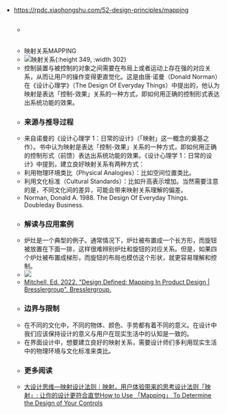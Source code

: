 - https://rpdc.xiaohongshu.com/52-design-principles/mapping
	- ##
	- 映射关系MAPPING
	- ![映射关系](https://picasso-static.xiaohongshu.com/fe-platform/f84559247ac915cedff1bbb16aafcf8a32b3f45c.gif){:height 349, :width 302}
	- 控制装置与被控制的对象之间需要在布局上或者运动上存在强的对应关系，从而让用户的操作变得更直觉化。这是由唐·诺曼（Donald Norman）在《设计心理学》（The Design Of Everyday Things）中提出的，他认为映射是表达「控制-效果」关系的一种方式，即如何用正确的控制形式表达出系统功能的效果。
	- ### 来源与推导过程
	- 来自诺曼的《设计心理学 1：日常的设计》（「映射」这一概念的奠基之作）。书中认为映射是表达「控制-效果」关系的一种方式，即如何用正确的控制形式（前馈）表达出系统功能的效果。《设计心理学 1：日常的设计》中提到，建立良好映射关系有两种方式：
	- 利用物理环境类比（Physical Analogies）：比如空间位置类比。
	- 利用文化标准（Cultural Standards）：比如升高表示增加。当然需要注意的是，不同文化间的差异，可能会带来映射关系理解的偏差。
	- Norman, Donald A. 1988. The Design Of Everyday Things. Doubleday Business.
	- ### 解读与应用案例
	- 炉灶是一个典型的例子。通常情况下，炉灶被布置成一个长方形，而旋钮被放置在下面一排，这样很难辨别炉灶和旋钮的对应关系。但是，如果四个炉灶被布置成梯形，而旋钮的布局也模仿这个形状，就更容易理解和控制。
	- ![](https://picasso-static.xiaohongshu.com/fe-platform/ff8d24a11a05dfc286a61ea669a9ab08d2e830fb.png)
	- [Mitchell, Ed. 2022. "Design Defined: Mapping In Product Design | Bresslergroup". Bresslergroup.](https://www.bresslergroup.com/blog/design-defined-how-should-mapping-determine-your-controls/)
	- ### 边界与限制
	- 在不同的文化中，不同的物体、颜色、手势都有着不同的意义。在设计中我们应该保持设计的意义与用户在现实生活中的认知是一致的。
	- 在界面设计中，想要建立良好的映射关系，需要设计师们多利用现实生活中的物理环境与文化标准来类比。
	- ### 更多阅读
	- [大设计思维—映射](https://www.bilibili.com/read/cv8186582/)[设计法则｜映射，用户体验带来的思考](https://www.cnwebe.com/articles/177128.html)[设计法则「映射」: 让你的设计更符合直觉](https://weibo.com/ttarticle/p/show?id=2310474656997382357177)[How to Use 「Mapping」 To Determine the Design of Your Controls](https://www.bresslergroup.com/blog/design-defined-how-should-mapping-determine-your-controls/)